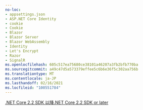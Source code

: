```yaml
---
no-loc:
- appsettings.json
- ASP.NET Core Identity
- cookie
- Cookie
- Blazor
- Blazor Server
- Blazor WebAssembly
- Identity
- Let's Encrypt
- Razor
- SignalR
ms.openlocfilehash: 605c517ea75680ce38101a46207a3fb2bfb770ba
ms.sourcegitcommit: a49c47d5a573379effee5c6b6e36f5c302aa756b
ms.translationtype: MT
ms.contentlocale: ja-JP
ms.lasthandoff: 02/16/2021
ms.locfileid: "100551784"
---
```

[<span data-ttu-id="122ec-101">.NET Core 2.2 SDK 以降</span><span class="sxs-lookup"><span data-stu-id="122ec-101">.NET Core 2.2 SDK or later</span></span>](https://dotnet.microsoft.com/download/dotnet-core)
